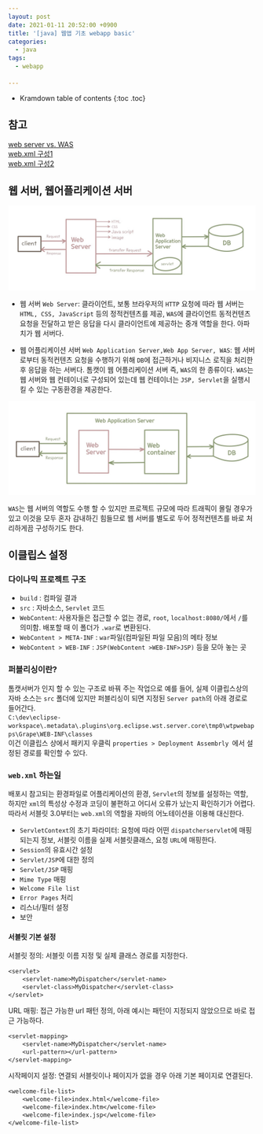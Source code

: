 ```yaml
---
layout: post
date: 2021-01-11 20:52:00 +0900
title: '[java] 웹앱 기초 webapp basic'
categories:
  - java
tags:
  - webapp

---
```


* Kramdown table of contents
{:toc .toc}

## 참고
[web server vs. WAS](https://gmlwjd9405.github.io/2018/10/27/webserver-vs-was.html)  
[web.xml 구성1](https://gmlwjd9405.github.io/2018/10/29/web-application-structure.html)  
[web.xml 구성2](http://wiki.gurubee.net/pages/viewpage.action?pageId=26740333)  


## 웹 서버, 웹어플리케이션 서버

![Web Server vs. WAS](/images/web-server-WAS1.jpg)

- 웹 서버 `Web Server`: 클라이언트, 보통 브라우저의 `HTTP` 요청에 따라 웹 서버는 `HTML, CSS, JavaScript` 등의 정적컨텐츠를 제공, `WAS`에 클라이언트 동적컨텐츠 요청을 전달하고 받은 응답을 다시 클라이언트에 제공하는 중개 역할을 한다. 아파치가 웹 서버다.

- 웹 어플리케이션 서버 `Web Application Server,Web App Server, WAS`: 웹 서버로부터 동적컨텐츠 요청을 수행하기 위해 `DB`에 접근하거나 비지니스 로직을 처리한 후 응답을 하는 서버다. 톰캣이 웹 어플리케이션 서버 즉, `WAS`의 한 종류이다. `WAS`는 웹 서버와 웹 컨테이너로 구성되어 있는데 웹 컨테이너는 `JSP, Servlet`을 실행시킬 수 있는 구동환경을 제공한다.

![Web Server vs. WAS](/images/web-server-WAS.jpg)

`WAS`는 웹 서버의 역할도 수행 할 수 있지만 프로젝트 규모에 따라 트래픽이 몰릴 경우가 있고 이것을 모두 혼자 감내하긴 힘들므로 웹 서버를 별도로 두어 정적컨텐츠를 바로 처리하게끔 구성하기도 한다.


## 이클립스 설정

### 다이나믹 프로젝트 구조

- `build` : 컴파일 결과
- `src` : 자바소스, `Servlet` 코드
- `WebContent`: 사용자들은 접근할 수 없는 경로, `root`, `localhost:8080/`에서  `/`를 의미함. 배포할 때 이 폴더가 `.war`로 변환된다.  
- `WebContent > META-INF` : `war`파일(컴파일된 파일 모음)의 메타 정보
- `WebContent > WEB-INF` : `JSP(WebContent >WEB-INF>JSP)` 등을 모아 놓는 곳

### 퍼블리싱이란?

톰캣서버가 인지 할 수 있는 구조로 바꿔 주는 작업으로 예를 들어, 실제 이클립스상의 자바 소스는 `src` 폴더에 있지만 퍼블리싱이 되면 지정된 `Server path`의 아래 경로로 들어간다.  
`C:\dev\eclipse-workspace\.metadata\.plugins\org.eclipse.wst.server.core\tmp0\wtpwebapps\Grape\WEB-INF\classes`  
이건 이클립스 상에서 패키지 우클릭 `properties > Deployment Assembrly `에서 설정된 경로를 확인할 수 있다.  

### `web.xml` 하는일

배포시 참고되는 환경파일로 어플리케이션의 환경, `Servlet`의 정보를 설정하는 역할, 하지만 `xml`의 특성상 수정과 코딩이 불편하고 어디서 오류가 났는지 확인하기가 어렵다. 따라서 서블릿 3.0부터는 `web.xml`의 역할을 자바의 어노테이션을 이용해 대신한다.

- `ServletContext`의 초기 파라미터: 요청에 따라 어떤 `dispatcherservlet`에 매핑되는지 정보, 서블릿 이름을 실제 서블릿클래스, 요청 `URL`에 매핑한다.
- `Session`의 유효시간 설정
- `Servlet/JSP`에 대한 정의
- `Servlet/JSP` 매핑
- `Mime Type` 매핑
- `Welcome File list`
- `Error Pages` 처리
- 리스너/필터 설정
- 보안

#### 서블릿 기본 설정

서블릿 정의: 서블릿 이름 지정 및 실제 클래스 경로를 지정한다.  

```
<servlet>
    <servlet-name>MyDispatcher</servlet-name>
    <servlet-class>MyDispatcher</servlet-class>
</servlet>
```

URL 매핑: 접근 가능한 url 패턴 정의, 아래 예시는 패턴이 지정되지 않았으므로 바로 접근 가능하다.  

```
<servlet-mapping>
    <servlet-name>MyDispatcher</servlet-name>
    <url-pattern></url-pattern>
</servlet-mapping>
```

시작페이지 설정: 연결되 서블릿이나 페이지가 없을 경우 아래 기본 페이지로 연결된다.  
```
<welcome-file-list>
    <welcome-file>index.html</welcome-file>
    <welcome-file>index.htm</welcome-file>
    <welcome-file>index.jsp</welcome-file>
</welcome-file-list>
```
